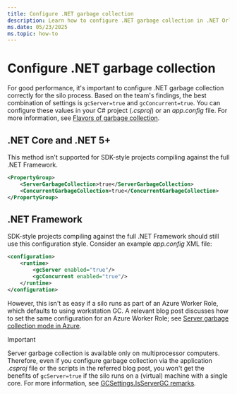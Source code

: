 ```yaml
---
title: Configure .NET garbage collection
description: Learn how to configure .NET garbage collection in .NET Orleans.
ms.date: 05/23/2025
ms.topic: how-to
---
```


# Configure .NET garbage collection

For good performance, it's important to configure .NET garbage collection correctly for the silo process. Based on the team's findings, the best combination of settings is `gcServer=true` and `gcConcurrent=true`. You can configure these values in your C# project (_.csproj_) or an _app.config_ file. For more information, see [Flavors of garbage collection](../../../core/runtime-config/garbage-collector.md#flavors-of-garbage-collection).

## .NET Core and .NET 5+

This method isn't supported for SDK-style projects compiling against the full .NET Framework.

```xml
<PropertyGroup>
    <ServerGarbageCollection>true</ServerGarbageCollection>
    <ConcurrentGarbageCollection>true</ConcurrentGarbageCollection>
</PropertyGroup>
```

## .NET Framework

SDK-style projects compiling against the full .NET Framework should still use this configuration style. Consider an example _app.config_ XML file:

``` xml
<configuration>
    <runtime>
        <gcServer enabled="true"/>
        <gcConcurrent enabled="true"/>
    </runtime>
</configuration>
```

However, this isn't as easy if a silo runs as part of an Azure Worker Role, which defaults to using workstation GC. A relevant blog post discusses how to set the same configuration for an Azure Worker Role; see [Server garbage collection mode in Azure](/archive/blogs/cclayton/server-garbage-collection-mode-in-microsoft-azure).

> [!IMPORTANT]
> Server garbage collection is available only on multiprocessor computers. Therefore, even if you configure garbage collection via the application _.csproj_ file or the scripts in the referred blog post, you won't get the benefits of `gcServer=true` if the silo runs on a (virtual) machine with a single core. For more information, see [GCSettings.IsServerGC remarks](/dotnet/api/system.runtime.gcsettings.isservergc#remarks).
